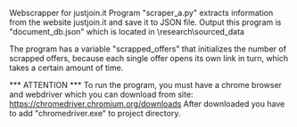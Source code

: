 Webscrapper for justjoin.it
Program "scraper_a.py" extracts information from the website justjoin.it and save it to JSON file. Output this program is "document_db.json" which is located in \research\sourced_data

The program has a variable "scrapped_offers" that initializes the number of scrapped offers, because each single offer opens its own link in turn, which takes a certain amount of time.

*** ATTENTION ***
To run the program, you must have a chrome browser and webdriver which you can download from site:
https://chromedriver.chromium.org/downloads
After downloaded you have to add "chromedriver.exe" to project directory.
